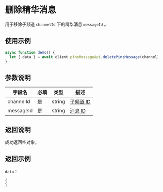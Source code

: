 # 删除精华消息 <Badge text="v2.9.0" />

用于移除子频道 `channelId` 下的精华消息 `messageId` 。

## 使用示例

```javascript
async function demo() {
  let { data } = await client.pinsMessageApi.deletePinsMessage(channelId, messageId);
}
```

## 参数说明

| 字段名    | 必填 | 类型   | 描述                             |
| --------- | ---- | ------ | -------------------------------- |
| channelId | 是   | string | [子频道 ID](../model/channel.md) |
| messageId | 是   | string | [消息 ID](../model/message.md)   |

## 返回说明

成功返回空对象。

## 返回示例

`data`：

```js
{
}
```
